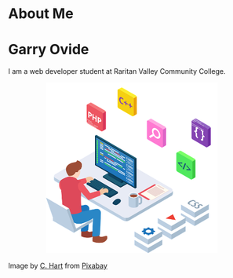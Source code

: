 # About Me

# Garry Ovide
I am a web developer student at Raritan Valley Community College. <p align="center">
  <img src="/img/development-4536630_640.png" width="350" title="hover text">
</p>
Image by <a href="https://pixabay.com/users/bluecherry-hart-23417652/?utm_source=link-attribution&amp;utm_medium=referral&amp;utm_campaign=image&amp;utm_content=6826062">C. Hart</a> from <a href="https://pixabay.com//?utm_source=link-attribution&amp;utm_medium=referral&amp;utm_campaign=image&amp;utm_content=6826062">Pixabay</a>